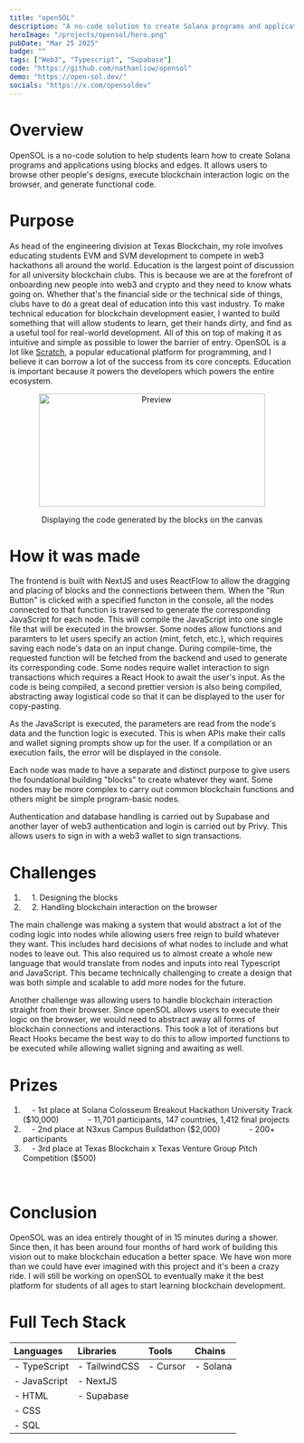 ```yaml
---
title: "openSOL"
description: "A no-code solution to create Solana programs and applications"
heroImage: "/projects/opensol/hero.png"
pubDate: "Mar 25 2025"
badge: ""
tags: ["Web3", "Typescript", "Supabase"]
code: "https://github.com/nathanliow/opensol"
demo: "https://open-sol.dev/"
socials: "https://x.com/opensoldev"
---
```

# Overview #
OpenSOL is a no-code solution to help students learn how to create Solana programs and applications using blocks and edges. It allows users to browse other people's designs, execute blockchain interaction logic on the browser, and generate functional code.

# Purpose #
As head of the engineering division at Texas Blockchain, my role involves educating students EVM and SVM development to compete in web3 hackathons all around the world. Education is the largest point of discussion for all university blockchain clubs. This is because we are at the forefront of onboarding new people into web3 and crypto and they need to know whats going on. Whether that's the financial side or the technical side of things, clubs have to do a great deal of education into this vast industry. To make technical education for blockchain development easier, I wanted to build something that will allow students to learn, get their hands dirty, and find as a useful tool for real-world development. All of this on top of making it as intuitive and simple as possible to lower the barrier of entry. OpenSOL is a lot like <a target="_blank" href="https://scratch.mit.edu/">Scratch</a>, a popular educational platform for programming, and I believe it can borrow a lot of the success from its core concepts. Education is important because it powers the developers which powers the entire ecosystem.

<center>
  <Image
    src="/projects/opensol/preview.png"
    width="400"
    height="200"
    format="png"
    alt="Preview"
    class="image"
  />
  <p class="caption">Displaying the code generated by the blocks on the canvas</p>
</center>

# How it was made #
The frontend is built with NextJS and uses ReactFlow to allow the dragging and placing of blocks and the connections between them. When the "Run Button" is clicked with a specified functon in the console, all the nodes connected to that function is traversed to generate the corresponding JavaScript for each node. This will compile the JavaScript into one single file that will be executed in the browser. Some nodes allow functions and paramters to let users specify an action (mint, fetch, etc.), which requires saving each node's data on an input change. During compile-time, the requested function will be fetched from the backend and used to generate its corresponding code. Some nodes require wallet interaction to sign transactions which requires a React Hook to await the user's input. As the code is being compiled, a second prettier version is also being compiled, abstracting away logistical code so that it can be displayed to the user for copy-pasting. 

As the JavaScript is executed, the parameters are read from the node's data and the function logic is executed. This is when APIs make their calls and wallet signing prompts show up for the user. If a compilation or an execution fails, the error will be displayed in the console. 

Each node was made to have a separate and distinct purpose to give users the foundational building "blocks" to create whatever they want. Some nodes may be more complex to carry out common blockchain functions and others might be simple program-basic nodes. 

Authentication and database handling is carried out by Supabase and another layer of web3 authentication and login is carried out by Privy. This allows users to sign in with a web3 wallet to sign transactions.

# Challenges #
1. &nbsp;&nbsp;&nbsp;&nbsp;1\. Designing the blocks
2. &nbsp;&nbsp;&nbsp;&nbsp;2\. Handling blockchain interaction on the browser

The main challenge was making a system that would abstract a lot of the coding logic into nodes while allowing users free reign to build whatever they want. This includes hard decisions of what nodes to include and what nodes to leave out. This also required us to almost create a whole new language that would translate from nodes and inputs into real Typescript and JavaScript. This became technically challenging to create a design that was both simple and scalable to add more nodes for the future. 

Another challenge was allowing users to handle blockchain interaction straight from their browser. Since openSOL allows users to execute their logic on the browser, we would need to abstract away all forms of blockchain connections and interactions. This took a lot of iterations but React Hooks became the best way to do this to allow imported functions to be executed while allowing wallet signing and awaiting as well. 

# Prizes #
1. &nbsp;&nbsp;&nbsp;&nbsp;- 1st place at Solana Colosseum Breakout Hackathon University Track ($10,000)
&nbsp;&nbsp;&nbsp;&nbsp;&nbsp;&nbsp;&nbsp;&nbsp;&nbsp;&nbsp;&nbsp;&nbsp;- 11,701 participants, 147 countries, 1,412 final projects
2. &nbsp;&nbsp;&nbsp;&nbsp;- 2nd place at N3xus Campus Buildathon ($2,000) 
&nbsp;&nbsp;&nbsp;&nbsp;&nbsp;&nbsp;&nbsp;&nbsp;&nbsp;&nbsp;&nbsp;&nbsp;- 200+ participants
3. &nbsp;&nbsp;&nbsp;&nbsp;- 3rd place at Texas Blockchain x Texas Venture Group Pitch Competition ($500)
<br>

# Conclusion #
OpenSOL was an idea entirely thought of in 15 minutes during a shower. Since then, it has been around four months of hard work of building this vision out to make blockchain education a better space. We have won more than we could have ever imagined with this project and it's been a crazy ride. I will still be working on openSOL to eventually make it the best platform for students of all ages to start learning blockchain development. 

# Full Tech Stack #  
| Languages    | Libraries     | Tools     | Chains   |
| :----------- | :------------ | :-------- | :------- | 
| - TypeScript | - TailwindCSS | - Cursor  | - Solana |
| - JavaScript | - NextJS      |           |          |
| - HTML       | - Supabase    |           |          |
| - CSS        |               |           |          |
| - SQL        |               |           |          |